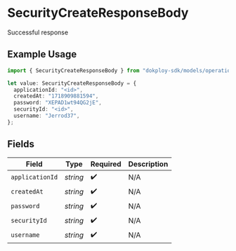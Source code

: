 # SecurityCreateResponseBody

Successful response

## Example Usage

```typescript
import { SecurityCreateResponseBody } from "dokploy-sdk/models/operations";

let value: SecurityCreateResponseBody = {
  applicationId: "<id>",
  createdAt: "1718909881594",
  password: "XEPAD1wt94QG2jE",
  securityId: "<id>",
  username: "Jerrod37",
};
```

## Fields

| Field              | Type               | Required           | Description        |
| ------------------ | ------------------ | ------------------ | ------------------ |
| `applicationId`    | *string*           | :heavy_check_mark: | N/A                |
| `createdAt`        | *string*           | :heavy_check_mark: | N/A                |
| `password`         | *string*           | :heavy_check_mark: | N/A                |
| `securityId`       | *string*           | :heavy_check_mark: | N/A                |
| `username`         | *string*           | :heavy_check_mark: | N/A                |